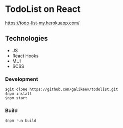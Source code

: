 # TodoList on React

https://todo-list-my.herokuapp.com/

## Technologies

- JS
- React Hooks
- MUI
- SCSS

### Development
```
$git clone https://github.com/galikeev/todolist.git
$npm install
$npm start
```

### Build
```
$npm run build
```